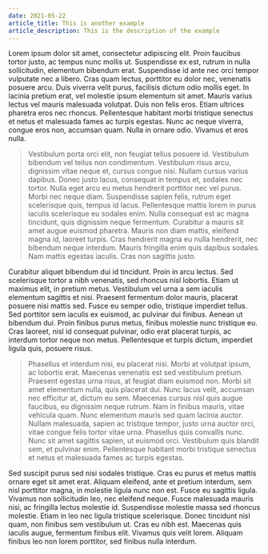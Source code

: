 ```yaml
---
date: 2021-05-22
article_title: This is another example
article_description: This is the description of the example
---
```


Lorem ipsum dolor sit amet, consectetur adipiscing elit. Proin faucibus tortor
justo, ac tempus nunc mollis ut. Suspendisse ex est, rutrum in nulla
sollicitudin, elementum bibendum erat. Suspendisse id ante nec orci tempor
vulputate nec a libero. Cras quam lectus, porttitor eu dolor nec, venenatis
posuere arcu. Duis viverra velit purus, facilisis dictum odio mollis eget. In
lacinia pretium erat, vel molestie ipsum elementum sit amet. Mauris varius
lectus vel mauris malesuada volutpat. Duis non felis eros. Etiam ultrices
pharetra eros nec rhoncus. Pellentesque habitant morbi tristique senectus et
netus et malesuada fames ac turpis egestas. Nunc ac neque viverra, congue eros
non, accumsan quam. Nulla in ornare odio. Vivamus et eros nulla.

> Vestibulum porta orci elit, non feugiat tellus posuere id. Vestibulum bibendum
> vel tellus non condimentum. Vestibulum risus arcu, dignissim vitae neque et,
> cursus congue nisi. Nullam cursus varius dapibus. Donec justo lacus, consequat
> in tempus et, sodales nec tortor. Nulla eget arcu eu metus hendrerit porttitor
> nec vel purus. Morbi nec neque diam. Suspendisse sapien felis, rutrum eget
> scelerisque quis, tempus id lacus. Pellentesque mattis lorem in purus iaculis
> scelerisque eu sodales enim. Nulla consequat est ac magna tincidunt, quis
> dignissim neque fermentum. Curabitur a mauris sit amet augue euismod pharetra.
> Mauris non diam mattis, eleifend magna id, laoreet turpis. Cras hendrerit
> magna eu nulla hendrerit, nec bibendum neque interdum. Mauris fringilla enim
> quis dapibus sodales. Nam mattis egestas iaculis. Cras non sagittis justo.

Curabitur aliquet bibendum dui id tincidunt. Proin in arcu lectus. Sed scelerisque tortor a nibh venenatis, sed rhoncus nisl lobortis. Etiam ut maximus elit, in pretium metus. Vestibulum vel urna a sem iaculis elementum sagittis et nisi. Praesent fermentum dolor mauris, placerat posuere nisi mattis sed. Fusce eu semper odio, tristique imperdiet tellus. Sed porttitor sem iaculis ex euismod, ac pulvinar dui finibus. Aenean ut bibendum dui. Proin finibus purus metus, finibus molestie nunc tristique eu. Cras laoreet, nisl id consequat pulvinar, odio erat placerat turpis, ac interdum tortor neque non metus. Pellentesque et turpis dictum, imperdiet ligula quis, posuere risus.

> Phasellus et interdum nisi, eu placerat nisi. Morbi at volutpat ipsum, ac
> lobortis erat. Maecenas venenatis est sed vestibulum pretium. Praesent egestas
> urna risus, at feugiat diam euismod non. Morbi sit amet elementum nulla, quis
> placerat dui. Nunc lacus velit, accumsan nec efficitur at, dictum eu sem.
> Maecenas cursus nisl quis augue faucibus, eu dignissim neque rutrum. Nam in
> finibus mauris, vitae vehicula quam. Nunc elementum mauris sed quam lacinia
> auctor. Nullam malesuada, sapien ac tristique tempor, justo urna auctor orci,
> vitae congue felis tortor vitae urna. Phasellus quis convallis nunc. Nunc sit
> amet sagittis sapien, ut euismod orci. Vestibulum quis blandit sem, et
> pulvinar enim. Pellentesque habitant morbi tristique senectus et netus et
> malesuada fames ac turpis egestas.

Sed suscipit purus sed nisi sodales tristique. Cras eu purus et metus mattis ornare eget sit amet erat. Aliquam eleifend, ante et pretium interdum, sem nisl porttitor magna, in molestie ligula nunc non est. Fusce eu sagittis ligula. Vivamus non sollicitudin leo, nec eleifend neque. Fusce malesuada mauris nisi, ac fringilla lectus molestie id. Suspendisse molestie massa sed rhoncus molestie. Etiam in leo nec ligula tristique scelerisque. Donec tincidunt nisl quam, non finibus sem vestibulum ut. Cras eu nibh est. Maecenas quis iaculis augue, fermentum finibus elit. Vivamus quis velit lorem. Aliquam finibus leo non lorem porttitor, sed finibus nulla interdum.

